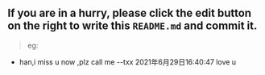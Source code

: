 ## If you are in a hurry, please click the edit button on the right to write this `README.md` and commit it.
> eg:
* han,i miss u now ,plz call me   --txx 2021年6月29日16:40:47
love u
